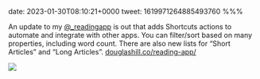 date: 2023-01-30T08:10:21+0000
tweet: 1619971264885493760
%%%

An update to my [@_readingapp](https://twitter.com/_readingapp) is out that adds Shortcuts actions to automate and integrate with other apps. You can filter/sort based on many properties, including word count. There are also new lists for “Short Articles” and “Long Articles”. [douglashill.co/reading-app/](https://douglashill.co/reading-app/)

![](FntLR6aWYAMd6ig.jpg)
